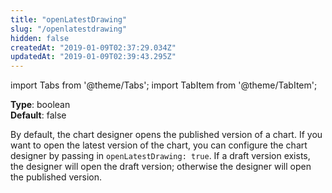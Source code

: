 ```yaml
---
title: "openLatestDrawing"
slug: "/openlatestdrawing"
hidden: false
createdAt: "2019-01-09T02:37:29.034Z"
updatedAt: "2019-01-09T02:39:43.295Z"
---
```


import Tabs from '@theme/Tabs';
import TabItem from '@theme/TabItem';

**Type**: boolean  
**Default**: false  

By default, the chart designer opens the published version of a chart. If you want to open the latest version of the chart, you can configure the chart designer by passing in `openLatestDrawing: true`. If a draft version exists, the designer will open the draft version; otherwise the designer will open the published version.
